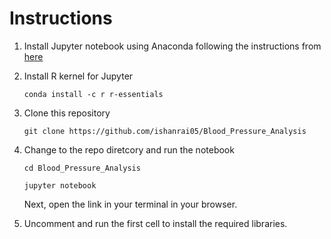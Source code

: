 # Instructions

1. Install Jupyter notebook using Anaconda following the instructions from [here](https://jupyter.readthedocs.io/en/latest/install.html)

2. Install R kernel for Jupyter 

    ``` conda install -c r r-essentials ```
    
3. Clone this repository 
    
    ``` git clone https://github.com/ishanrai05/Blood_Pressure_Analysis ```
    
4. Change to the repo diretcory and run the notebook
   
   ``` cd Blood_Pressure_Analysis ```
    
    ``` jupyter notebook ```
   
   Next, open the link in your terminal in your browser.
   
5. Uncomment and run the first cell to install the required libraries.
